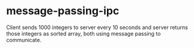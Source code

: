 # message-passing-ipc
Client sends 1000 integers to server every 10 seconds and server returns those integers as sorted array, both using message passing to communicate.
